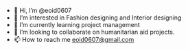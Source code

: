 - 👋 Hi, I’m @eoid0607
- 👀 I’m interested in Fashion designing and Interior designing 
- 🌱 I’m currently learning project management 
- 💞️ I’m looking to collaborate on humanitarian aid projects. 
- 📫 How to reach me eoid0607@gmail.com

<!---
eoid0607/eoid0607 is a ✨ special ✨ repository because its `README.md` (this file) appears on your GitHub profile.
You can click the Preview link to take a look at your changes.
--->
